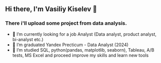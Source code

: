 ## Hi there, I'm Vasiliy Kiselev 👋
###   There i'll upload some project from data analysis.

- 🔭 I’m currently looking for a job Analyst (Data analyst, product analyst, bi-analyst etc.)
- 🌱 I’m graduated Yandex Precticum - Data Analyst (2024)
- 👯 I’m studied SQL, python(pandas, matplotlib, seaborn), Tableau, A/B tests, MS Excel and proceed improve my skills and learn new tools


